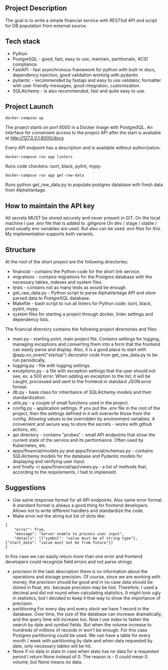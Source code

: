 ## Project Description
The goal is to write a simple financial service with RESTfull API and script for DB population from external source.

## Tech stack
- Python 
- PostgreSQL - good, fast, easy to use, maintain, partitionate, ACID compliance.
- FastAPI - fast asynchronous framework for python with built-in docs, dependency injection, good validation working with pydantic
- pydantic - recommended by fastapi and easy to use validator, formatter with user friendly messages, good integration, customization.
- SQLAlchemy - is also recommended, fast and quite easy to use.

## Project Launch
    docker-compose up

The project starts on port 8000 in a Docker image with PostgreSQL.
An interface for convenient access to the project API after the start is available at http://127.0.0.1:8000/docs

Every API endpoint has a description and is available without authorization.

    docker-compose run app linters

Runs code checkers: isort, black, pylint, mypy.

    docker-compose run app get-raw-data

Runs python get_raw_data.py to populate postgres database with fresh data from AlphaVantage.

## How to maintain the API key
All secrets MUST be stored securely and never present in GIT.
On the local machine I use .env file that is added to .gitignore
On dev / stage / stable / prod usually env variables are used. But also can be used .evn files for this.
My implementation supports both variants.

## Structure
At the root of the short project are the following directories:
- financial - contains the Python code for the short link service.
- migrations - contains migrations for the Postgres database with the necessary tables, indexes and system files.
- tests - contains not as many tests as would be enough.
- get_raw_data.py - Python script to parse AlphaVantage API and store parsed data to PostgreSQL database.
- Makefile - bash script to run all linters for Python code: isort, black, pylint, mypy.
- system files for starting a project through docker, linter settings and dependency lists.

The financial directory contains the following project directories and files:
- main.py - starting point, main project file. Contains settings for logging, managing exceptions and converting them into a form that the frontend can easily parse and display.
  Also, it is a good place to start with @app.on_event("startup") decorator code from get_raw_data.py to be run periodically.
- logging.py - file with logging settings.
- exceptions.py - a file with exception settings that the user should not see, ex. a 500 error. When adding an exception to the list, it will be caught, processed and sent to the frontend in standard JSON error format.
- db.py - base class for inheritance of SQLAlchemy models and their standardization.
- utils.py - a couple of small functions used in the project.
- config.py - application settings. If you put the .env file in the root of the project, then the settings defined in it will overwrite those from the config. Allowing values to be overridden by environment variables. A convenient and secure way to store the secrets - works with github actions, etc.
- api directory - contains "probes" - small API endpoints that show the current state of the service and its performance. Often used by Kubernetes, etc.
- apps/financial/models.py and apps/financial/schemas.py - contains SQLAlchemy models for the database and Pydantic models for displaying and verifying user input.
- and finally =) apps/financial/api/views.py - a list of methods that, according to the requirements, I had to implement.

## Suggestions
- Use same response format for all API endpoints. Also same error format.
  A standard format is always a good thing for frontend developers. Allows not to write different handlers and standardize the code.
- Make error not the string but list of dicts like:
<pre><code>{
    "error": True, 
    "message": "Server unable to process user input",
    "details": [{"symbol": "value must be of string type"}, {"start_date": "value must not be from future"}]
}</code></pre>
In this case we can easily return more than one error and frontend developers could recognize field errors and not parse strings.
- precision
  In the task description there is no information about the operations and storage precision.
  Of course, since we are working with money, the precision should be good and in no case data should be 
  stored in float, etc. because precision may be lost. Therefore, I used a decimal and did not round 
  when calculating statistics. It might look ugly in statistics, but I decided to keep it that way to show 
  the importance of precision.
- partitioning
  For every day and every stock we have 1 record in the database. Over time, the size of the database 
  can increase dramatically, and the query time will increase too. Now I use index to fasten the search
  by date and symbol fields. But when the volume increase to hundreds of millions of records in won't
  be enough. For this case Postgres partitioning could be used. We can have a table for every month / week
  with partitioning by date and when data requested by date, only necessary tables will be hit.
- None if no data in stats
  In case when stats has no data for a requested period I return None instead of 0. The reason is - 0 could
  mean 0 volume, but None means no data.